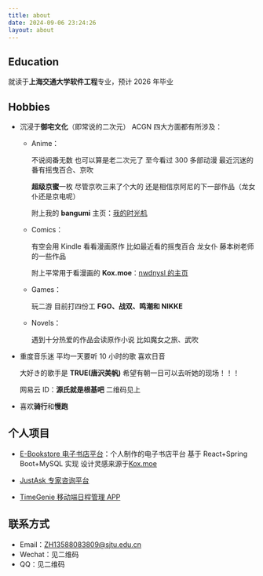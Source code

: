```yaml
---
title: about
date: 2024-09-06 23:24:26
layout: about
---
```


## Education

就读于**上海交通大学软件工程**专业，预计 2026 年毕业

## Hobbies

- 沉浸于**御宅文化**（即常说的二次元） ACGN 四大方面都有所涉及：

  - Anime：

    不说阅番无数 也可以算是老二次元了 至今看过 300 多部动漫 最近沉迷的番有摇曳百合、京吹

    **超级京蜜**一枚 尽管京吹三来了个大的 还是相信京阿尼的下一部作品（龙女仆还是京电呢）

    附上我的 **bangumi** 主页：[我的时光机](https://bgm.tv/user/864117)

  - Comics：

    有空会用 Kindle 看看漫画原作 比如最近看的摇曳百合 龙女仆 藤本树老师的一些作品

    附上平常用于看漫画的 **Kox.moe**：[nwdnysl 的主页](https://mox.moe/u/10036560/)

  - Games：

    玩二游 目前打四份工 **FGO、战双、鸣潮和 NIKKE**

  - Novels：

    遇到十分热爱的作品会读原作小说 比如魔女之旅、武吹

- 重度音乐迷 平均一天要听 10 小时的歌 喜欢日音

  大好き的歌手是 **TRUE(唐沢美帆)** 希望有朝一日可以去听她的现场！！！

  网易云 ID：**源氏就是根基吧** 二维码见上

- 喜欢**骑行**和**慢跑**

## 个人项目

- [E-Bookstore 电子书店平台](https://github.com/nwdnys1/E-Bookstore)：个人制作的电子书店平台 基于 React+Spring Boot+MySQL 实现 设计灵感来源于[Kox.moe](https://mox.moe)

- [JustAsk 专家咨询平台](https://github.com/Horizon12275/JustAsk)

- [TimeGenie 移动端日程管理 APP](https://github.com/Horizon12275/TimeGenie)

## 联系方式

- Email：ZH13588083809@sjtu.edu.cn
- Wechat：见二维码
- QQ：见二维码
